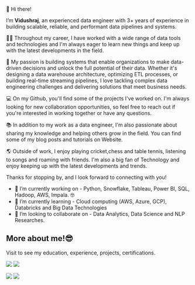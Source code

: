 👋 Hi there! 

I’m **Vidushraj**, an experienced data engineer with 3+ years of experience in building scalable, reliable, and performant data pipelines and systems.

👨‍💻 Throughout my career, I have worked with a wide range of data tools and technologies and I'm always eager to learn new things and keep up with the latest developments in the field.

🚀 My passion is building systems that enable organizations to make data-driven decisions and unlock the full potential of their data. Whether it's designing a data warehouse architecture, optimizing ETL processes, or building real-time streaming pipelines, I love tackling complex data engineering challenges and delivering solutions that meet business needs.

💻 On my Github, you'll find some of the projects I've worked on. I'm always looking for new collaboration opportunities, so feel free to reach out if you're interested in working together or have any questions.

📚 In addition to my work as a data engineer, I'm also passionate about sharing my knowledge and helping others grow in the field. You can find some of my blog posts and tutorials on Website.

🌎 Outside of work, I enjoy playing cricket,chess and table tennis, listening to songs and roaming with friends. I'm also a big fan of Technology and enjoy keeping up with the latest developments and trends.

Thanks for stopping by, and I look forward to connecting with you!


- 🔭 I’m currently working on - Python, Snowflake, Tableau, Power BI, SQL, Hadoop, AWS, Impala. 🤓
- 🌱 I’m currently learning - Cloud computing (AWS, Azure, GCP), Databricks and Big Data Technologies
- 👯 I’m looking to collaborate on - Data Analytics, Data Science and NLP Researches.


## More about me!😎
Visit to see my education, experience, projects, certifications. 

[<img target="_blank" src="https://img.icons8.com/dusk/64/000000/internet.png">](http://vidush.netlify.app/)    [<img target="_blank" src="https://img.icons8.com/doodle/64/000000/linkedin-circled.png"/>](https://www.linkedin.com/in/vidushraj5/) 

[<img src="https://img.icons8.com/dusk/64/000000/medium-new.png"/>](https://medium.com/@vidushraj5)   [<img src="https://img.icons8.com/windows/64/000000/hackerrank.png"/>](https://www.hackerrank.com/TeamAgni_HA20?hr_r=1)
